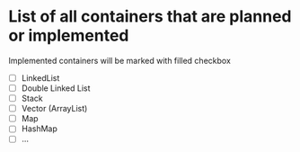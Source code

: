 # List of all containers that are planned or implemented

Implemented containers will be marked with filled checkbox

- [ ] LinkedList
- [ ] Double Linked List
- [ ] Stack
- [ ] Vector (ArrayList)
- [ ] Map
- [ ] HashMap
- [ ] ...